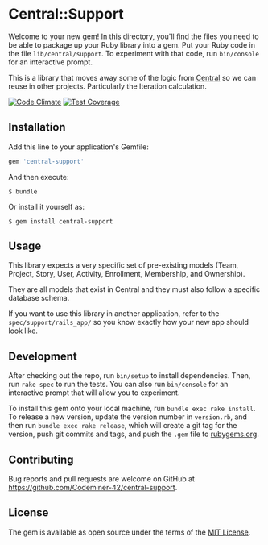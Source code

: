 # Central::Support

Welcome to your new gem! In this directory, you'll find the files you need to be able to package up your Ruby library into a gem. Put your Ruby code in the file `lib/central/support`. To experiment with that code, run `bin/console` for an interactive prompt.

This is a library that moves away some of the logic from [Central](https://github.com/Codeminer42/cm42-central) so we can reuse in other projects. Particularly the Iteration calculation.

[![Code Climate](https://codeclimate.com/repos/57e072af8a0f4603260024d5/badges/3ed30d50ad1a44162204/gpa.svg)](https://codeclimate.com/repos/57e072af8a0f4603260024d5/feed)
[![Test Coverage](https://codeclimate.com/repos/57e072af8a0f4603260024d5/badges/3ed30d50ad1a44162204/coverage.svg)](https://codeclimate.com/repos/57e072af8a0f4603260024d5/coverage)

## Installation

Add this line to your application's Gemfile:

```ruby
gem 'central-support'
```

And then execute:

    $ bundle

Or install it yourself as:

    $ gem install central-support

## Usage

This library expects a very specific set of pre-existing models (Team, Project, Story, User, Activity, Enrollment, Membership, and Ownership).

They are all models that exist in Central and they must also follow a specific database schema.

If you want to use this library in another application, refer to the `spec/support/rails_app/` so you know exactly how your new app should look like.

## Development

After checking out the repo, run `bin/setup` to install dependencies. Then, run `rake spec` to run the tests. You can also run `bin/console` for an interactive prompt that will allow you to experiment.

To install this gem onto your local machine, run `bundle exec rake install`. To release a new version, update the version number in `version.rb`, and then run `bundle exec rake release`, which will create a git tag for the version, push git commits and tags, and push the `.gem` file to [rubygems.org](https://rubygems.org).

## Contributing

Bug reports and pull requests are welcome on GitHub at https://github.com/Codeminer-42/central-support.


## License

The gem is available as open source under the terms of the [MIT License](http://opensource.org/licenses/MIT).

